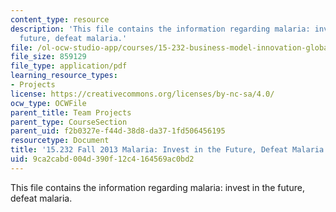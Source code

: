 ```yaml
---
content_type: resource
description: 'This file contains the information regarding malaria: invest in the
  future, defeat malaria.'
file: /ol-ocw-studio-app/courses/15-232-business-model-innovation-global-health-in-frontier-markets-fall-2013/9ca2cabd004d390f12c4164569ac0bd2_MIT15_232F13_a1_malaria_6.pdf
file_size: 859129
file_type: application/pdf
learning_resource_types:
- Projects
license: https://creativecommons.org/licenses/by-nc-sa/4.0/
ocw_type: OCWFile
parent_title: Team Projects
parent_type: CourseSection
parent_uid: f2b0327e-f44d-38d8-da37-1fd506456195
resourcetype: Document
title: '15.232 Fall 2013 Malaria: Invest in the Future, Defeat Malaria'
uid: 9ca2cabd-004d-390f-12c4-164569ac0bd2
---
```

This file contains the information regarding malaria: invest in the future, defeat malaria.